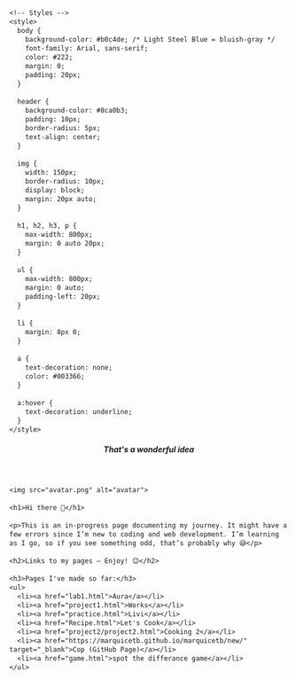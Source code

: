 <!DOCTYPE html>
<html lang="en">
  <head>
    <meta charset="UTF-8">
    <title>Welcome</title>
    <!-- Favicon -->
    <link rel="icon" href="avatar.png" type="image/png">

    <!-- Styles -->
    <style>
      body {
        background-color: #b0c4de; /* Light Steel Blue = bluish-gray */
        font-family: Arial, sans-serif;
        color: #222;
        margin: 0;
        padding: 20px;
      }

      header {
        background-color: #8ca0b3;
        padding: 10px;
        border-radius: 5px;
        text-align: center;
      }

      img {
        width: 150px;
        border-radius: 10px;
        display: block;
        margin: 20px auto;
      }

      h1, h2, h3, p {
        max-width: 800px;
        margin: 0 auto 20px;
      }

      ul {
        max-width: 800px;
        margin: 0 auto;
        padding-left: 20px;
      }

      li {
        margin: 8px 0;
      }

      a {
        text-decoration: none;
        color: #003366;
      }

      a:hover {
        text-decoration: underline;
      }
    </style>
  </head>
  <body>
    <header>
      <h5>That's a wonderful idea</h5>
    </header>

    <img src="avatar.png" alt="avatar">

    <h1>Hi there 👋</h1>

    <p>This is an in-progress page documenting my journey. It might have a few errors since I’m new to coding and web development. I’m learning as I go, so if you see something odd, that’s probably why 😅</p>

    <h2>Links to my pages – Enjoy! 😉</h2>

    <h3>Pages I've made so far:</h3>
    <ul>
      <li><a href="lab1.html">Aura</a></li>
      <li><a href="project1.html">Works</a></li>
      <li><a href="practice.html">Livi</a></li>
      <li><a href="Recipe.html">Let's Cook</a></li>
      <li><a href="project2/project2.html">Cooking 2</a></li>
      <li><a href="https://marquicetb.github.io/marquicetb/new/" target="_blank">Cop (GitHub Page)</a></li>
      <li><a href="game.html">spot the differance game</a></li>
    </ul>

  </body>
</html>
